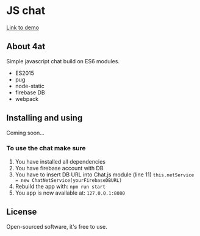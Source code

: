 # JS chat

[Link to demo](https://kovalenkovpu.github.io/components_1601_1930/)

## About 4at

Simple javascript chat build on ES6 modules.

* ES2015
* pug
* node-static
* firebase DB
* webpack


## Installing and using

Coming soon...

### To use the chat make sure
1. You have installed all dependencies
2. You have firebase account with DB
3. You have to insert DB URL into Chat.js module (line 11)
`this.netService = new ChatNetService(yourFirebaseDBURL)`
4. Rebuild the app with:
`npm run start`
5. You app is now available at: `127.0.0.1:8080`

## License

Open-sourced software, it's free to use.